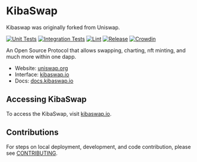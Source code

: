 # KibaSwap

Kibaswap was originally forked from Uniswap.

[![Unit Tests](https://github.com/Uniswap/uniswap-interface/actions/workflows/unit-tests.yaml/badge.svg)](https://github.com/Uniswap/uniswap-interface/actions/workflows/unit-tests.yaml)
[![Integration Tests](https://github.com/Uniswap/uniswap-interface/actions/workflows/integration-tests.yaml/badge.svg)](https://github.com/Uniswap/uniswap-interface/actions/workflows/integration-tests.yaml)
[![Lint](https://github.com/Uniswap/uniswap-interface/actions/workflows/lint.yml/badge.svg)](https://github.com/Uniswap/uniswap-interface/actions/workflows/lint.yml)
[![Release](https://github.com/Uniswap/uniswap-interface/actions/workflows/release.yaml/badge.svg)](https://github.com/Uniswap/uniswap-interface/actions/workflows/release.yaml)
[![Crowdin](https://badges.crowdin.net/uniswap-interface/localized.svg)](https://crowdin.com/project/uniswap-interface)

An Open Source Protocol that allows swapping, charting, nft minting, and much more within one dapp.

- Website: [uniswap.org](https://kibainu.org/)
- Interface: [kibaswap.io](https://kibaswap.io)
- Docs: [docs.kibaswap.io](https://docs.kibaswap.io/)

## Accessing KibaSwap

To access the KibaSwap,
visit [kibaswap.io](https://kibaswap.io).

## Contributions

For steps on local deployment, development, and code contribution, please see [CONTRIBUTING](./CONTRIBUTING.md).
